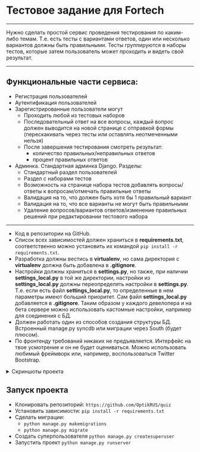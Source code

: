 # Тестовое задание для Fortech
___
Нужно сделать простой сервис проведения тестирования по каким-либо темам. 
Т.е. есть тесты с вариантами ответов, один или несколько вариантов должны быть правильными. 
Тесты группируются в наборы тестов, которые затем пользователь может проходить и видеть свой результат.
___
## Функциональные части сервиса:
* Регистрация пользователей
* Аутентификация пользователей
* Зарегистрированные пользователи могут 
  * Проходить любой из тестовых наборов 
  * Последовательный ответ на все вопросы, каждый вопрос должен выводится на новой странице с отправкой формы (перескакивать через тесты или оставлять неотмеченными нельзя)
  * После завершения тестирования смотреть результат:
    * количество правильных/неправильных ответов 
    * процент правильных ответов 
* Админка. Стандартная админка Django. Разделы:
  * Стандартный раздел пользователей 
  * Раздел с наборами тестов 
  * Возможность на странице набора тестов добавлять вопросы/ответы к вопросам/отмечать правильные ответы 
  * Валидация на то, что должен быть хотя бы 1 правильный вариант 
  * Валидация на то, что все варианты не могут быть правильными 
  * Удаление вопросов/вариантов ответов/изменение правильных решений при редактировании тестового набора
___
* Код в репозитории на GitHub. 
* Список всех зависимостей должен храниться в __requirements.txt__, соответственно можно установить их командой ```pip install -r requirements.txt```. 
* Разработка должны вестись в __virtualenv__, но сама директория с __virtualenv__ должна быть добавлена в __.gitignore__. 
* Настройки должны храниться в __settings.py__, но также, при наличии __settings_local.py__ в той же директории, настройки из __settings_local.py__ должны переопределять настройки в __settings.py__. 
Т.е. если есть файл __settings_local.py__, то определенные в нем параметры имеют больший приоритет. 
Сам файл __settings_local.py__ добавляется в __.gitignore__. Таким образом у каждого девелопера и на бета сервере можно использовать кастомные настройки, например для соединения с БД. 
* Должен работать один из способов создания структуры БД. Встроенный manage.py syncdb или миграции через South (будет плюсом). 
* По фронтенду требований никаких не предъявляется. Интерфейс на твое усмотрение и он не будет оцениваться. Можно использовать любимый фреймворк или, например, воспользоваться Twitter Bootstrap.

<details>
  <summary>Скриншоты проекта</summary>

[![Регистрация пользователя](https://raw.githubusercontent.com/OptikRUS/quiz/3e405ef786eac72dd4db00cfb14b6b83596b69f4/images/1.png "Регистрация пользователя")]()
[![Категория тестов](https://raw.githubusercontent.com/OptikRUS/quiz/3e405ef786eac72dd4db00cfb14b6b83596b69f4/images/2.png "Категория тестов")]()
[![Страница теста](https://raw.githubusercontent.com/OptikRUS/quiz/3e405ef786eac72dd4db00cfb14b6b83596b69f4/images/3.png "Страница теста")]()
[![Вопросы к тесту](https://raw.githubusercontent.com/OptikRUS/quiz/3e405ef786eac72dd4db00cfb14b6b83596b69f4/images/4.png "Вопросы к тесту")]()
[![Вопросы к тесту](https://raw.githubusercontent.com/OptikRUS/quiz/3e405ef786eac72dd4db00cfb14b6b83596b69f4/images/5.png "Вопросы к тесту")]()
[![Результаты теста](https://raw.githubusercontent.com/OptikRUS/quiz/3e405ef786eac72dd4db00cfb14b6b83596b69f4/images/6.png "Результаты теста")]()
[![Админка тесты](https://raw.githubusercontent.com/OptikRUS/quiz/2050d327157a071df96023f498e40e07b79c321f/images/7.png "Админка тесты")]()
[![Админка вопросы](https://raw.githubusercontent.com/OptikRUS/quiz/2050d327157a071df96023f498e40e07b79c321f/images/8.png "Админка вопросы")]()
  
</details>

## Запуск проекта
* Клонировать репозиторий: ```https://github.com/OptikRUS/quiz```
* Установить зависимости: ```pip install -r requirements.txt```
* Сделать миграции:
  * ```python manage.py makemigrations```
  * ```python manage.py migrate```
* Создать суперпользователя ```python manage.py createsuperuser```
* Запустить проект ```python manage.py runserver```
